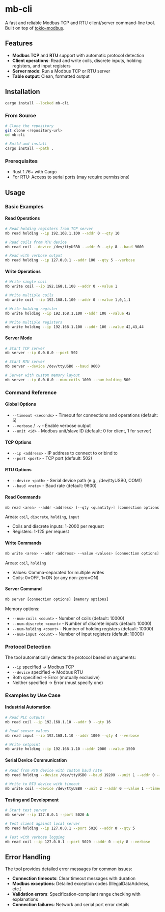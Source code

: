 # mb-cli

A fast and reliable Modbus TCP and RTU client/server command-line tool. Built on top of [tokio-modbus](https://github.com/slowtec/tokio-modbus).

## Features

- **Modbus TCP** and **RTU** support with automatic protocol detection
- **Client operations**: Read and write coils, discrete inputs, holding registers, and input registers
- **Server mode**: Run a Modbus TCP or RTU server
- **Table output**: Clean, formatted output

## Installation

```bash
cargo install --locked mb-cli
```

### From Source

```bash
# Clone the repository
git clone <repository-url>
cd mb-cli

# Build and install
cargo install --path .
```

### Prerequisites

- Rust 1.76+ with Cargo
- For RTU: Access to serial ports (may require permissions)

## Usage

### Basic Examples

#### Read Operations

```bash
# Read holding registers from TCP server
mb read holding --ip 192.168.1.100 --addr 0 --qty 10

# Read coils from RTU device
mb read coil --device /dev/ttyUSB0 --addr 0 --qty 8 --baud 9600

# Read with verbose output
mb read holding --ip 127.0.0.1 --addr 100 --qty 5 --verbose
```

#### Write Operations

```bash
# Write single coil
mb write coil --ip 192.168.1.100 --addr 0 --value 1

# Write multiple coils
mb write coil --ip 192.168.1.100 --addr 0 --value 1,0,1,1

# Write holding register
mb write holding --ip 192.168.1.100 --addr 100 --value 42

# Write multiple registers
mb write holding --ip 192.168.1.100 --addr 100 --value 42,43,44
```

#### Server Mode

```bash
# Start TCP server
mb server --ip 0.0.0.0 --port 502

# Start RTU server
mb server --device /dev/ttyUSB0 --baud 9600

# Server with custom memory layout
mb server --ip 0.0.0.0 --num-coils 1000 --num-holding 500
```

### Command Reference

#### Global Options

- `--timeout <seconds>` - Timeout for connections and operations (default: 5)
- `--verbose` / `-v` - Enable verbose output
- `--unit <id>` - Modbus unit/slave ID (default: 0 for client, 1 for server)

#### TCP Options

- `--ip <address>` - IP address to connect to or bind to
- `--port <port>` - TCP port (default: 502)

#### RTU Options  

- `--device <path>` - Serial device path (e.g., /dev/ttyUSB0, COM1)
- `--baud <rate>` - Baud rate (default: 9600)

#### Read Commands

```bash
mb read <area> --addr <address> [--qty <quantity>] [connection options]
```

Areas: `coil`, `discrete`, `holding`, `input`

- Coils and discrete inputs: 1-2000 per request
- Registers: 1-125 per request

#### Write Commands

```bash
mb write <area> --addr <address> --value <values> [connection options]
```

Areas: `coil`, `holding`

- Values: Comma-separated for multiple writes
- Coils: 0=OFF, 1=ON (or any non-zero=ON)

#### Server Command

```bash
mb server [connection options] [memory options]
```

Memory options:
- `--num-coils <count>` - Number of coils (default: 10000)
- `--num-discrete <count>` - Number of discrete inputs (default: 10000)
- `--num-holding <count>` - Number of holding registers (default: 10000)
- `--num-input <count>` - Number of input registers (default: 10000)

### Protocol Detection

The tool automatically detects the protocol based on arguments:

- `--ip` specified → Modbus TCP
- `--device` specified → Modbus RTU
- Both specified → Error (mutually exclusive)
- Neither specified → Error (must specify one)

### Examples by Use Case

#### Industrial Automation

```bash
# Read PLC outputs
mb read coil --ip 192.168.1.10 --addr 0 --qty 16

# Read sensor values  
mb read input --ip 192.168.1.10 --addr 1000 --qty 4 --verbose

# Write setpoint
mb write holding --ip 192.168.1.10 --addr 2000 --value 1500
```

#### Serial Device Communication

```bash
# Read from RTU device with custom baud rate
mb read holding --device /dev/ttyUSB0 --baud 19200 --unit 1 --addr 0 --qty 10

# Write to RTU device with timeout
mb write coil --device /dev/ttyUSB0 --unit 2 --addr 0 --value 1 --timeout 10
```

#### Testing and Development

```bash
# Start test server
mb server --ip 127.0.0.1 --port 5020 &

# Test client against local server
mb read holding --ip 127.0.0.1 --port 5020 --addr 0 --qty 5

# Test with verbose logging
mb read coil --ip 127.0.0.1 --port 5020 --addr 0 --qty 8 --verbose
```

## Error Handling

The tool provides detailed error messages for common issues:

- **Connection timeouts**: Clear timeout messages with duration
- **Modbus exceptions**: Detailed exception codes (IllegalDataAddress, etc.)
- **Validation errors**: Specification-compliant range checking with explanations
- **Connection failures**: Network and serial port error details
